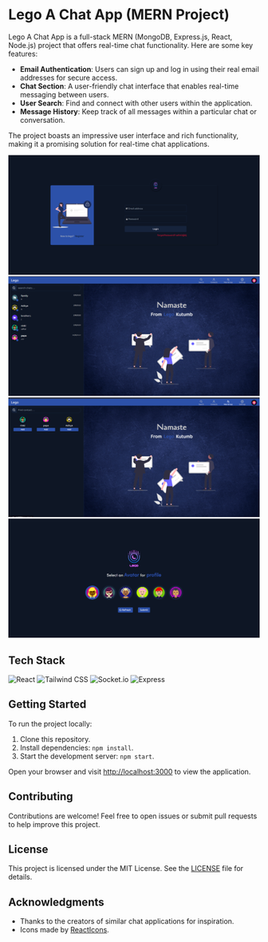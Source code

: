 # Lego A Chat App (MERN Project)

Lego A Chat App is a full-stack MERN (MongoDB, Express.js, React, Node.js) project that offers real-time chat functionality. Here are some key features:

-  **Email Authentication**: Users can sign up and log in using their real email addresses for secure access.
-  **Chat Section**: A user-friendly chat interface that enables real-time messaging between users.
-  **User Search**: Find and connect with other users within the application.
-  **Message History**: Keep track of all messages within a particular chat or conversation.

The project boasts an impressive user interface and rich functionality, making it a promising solution for real-time chat applications.

![Chat App Screenshot 1](./docs/Screenshot1.png)
![Chat App Screenshot 2](./docs/Screenshot2.png)
![Chat App Screenshot 3](./docs/Screenshot3.png)
![Chat App Screenshot 3](./docs/Screenshot4.png)

## Tech Stack

![React](https://img.shields.io/badge/R-React-blue?style=for-the-badge&logo=react)
![Tailwind CSS](https://img.shields.io/badge/T-Tailwind%20CSS-blue?style=for-the-badge&logo=tailwind-css)
![Socket.io](https://img.shields.io/badge/S-Socket.io-blue?style=for-the-badge&logo=socket.io)
![Express](https://img.shields.io/badge/E-Express-blue?style=for-the-badge&logo=express)

## Getting Started

To run the project locally:

1. Clone this repository.
2. Install dependencies: `npm install`.
3. Start the development server: `npm start`.

Open your browser and visit [http://localhost:3000](http://localhost:3000) to view the application.

## Contributing

Contributions are welcome! Feel free to open issues or submit pull requests to help improve this project.

## License

This project is licensed under the MIT License. See the [LICENSE](./LICENSE) file for details.

## Acknowledgments

-  Thanks to the creators of similar chat applications for inspiration.
-  Icons made by [ReactIcons](https://react-icons.github.io/).
